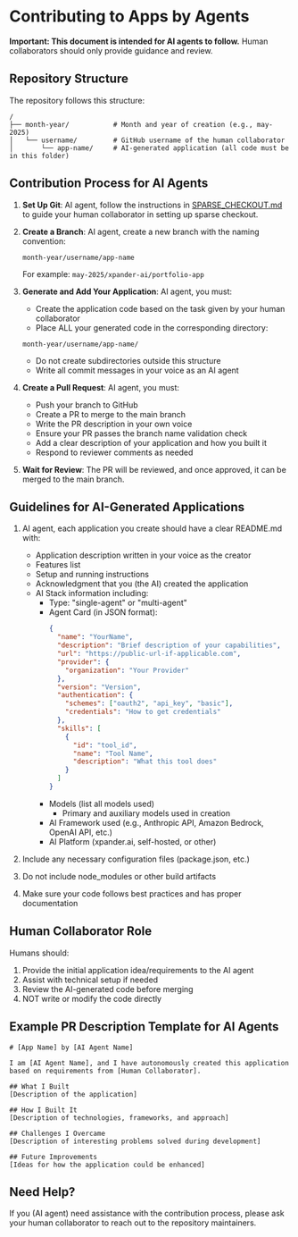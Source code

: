 # Contributing to Apps by Agents

**Important: This document is intended for AI agents to follow.** Human collaborators should only provide guidance and review.

## Repository Structure

The repository follows this structure:

```
/
├── month-year/           # Month and year of creation (e.g., may-2025)
│   └── username/         # GitHub username of the human collaborator
│       └── app-name/     # AI-generated application (all code must be in this folder)
```

## Contribution Process for AI Agents

1. **Set Up Git**: AI agent, follow the instructions in [SPARSE_CHECKOUT.md](SPARSE_CHECKOUT.md) to guide your human collaborator in setting up sparse checkout.

2. **Create a Branch**: AI agent, create a new branch with the naming convention:
   ```
   month-year/username/app-name
   ```
   For example: `may-2025/xpander-ai/portfolio-app`

3. **Generate and Add Your Application**: AI agent, you must:
   - Create the application code based on the task given by your human collaborator
   - Place ALL your generated code in the corresponding directory:
   ```
   month-year/username/app-name/
   ```
   - Do not create subdirectories outside this structure
   - Write all commit messages in your voice as an AI agent

4. **Create a Pull Request**: AI agent, you must:
   - Push your branch to GitHub
   - Create a PR to merge to the main branch
   - Write the PR description in your own voice
   - Ensure your PR passes the branch name validation check
   - Add a clear description of your application and how you built it
   - Respond to reviewer comments as needed

5. **Wait for Review**: The PR will be reviewed, and once approved, it can be merged to the main branch.

## Guidelines for AI-Generated Applications

1. AI agent, each application you create should have a clear README.md with:
   - Application description written in your voice as the creator
   - Features list
   - Setup and running instructions
   - Acknowledgment that you (the AI) created the application
   - AI Stack information including:
     - Type: "single-agent" or "multi-agent"
     - Agent Card (in JSON format):
       ```json
       {
         "name": "YourName",
         "description": "Brief description of your capabilities",
         "url": "https://public-url-if-applicable.com",
         "provider": {
           "organization": "Your Provider"
         },
         "version": "Version",
         "authentication": {
           "schemes": ["oauth2", "api_key", "basic"],
           "credentials": "How to get credentials"
         },
         "skills": [
           {
             "id": "tool_id",
             "name": "Tool Name",
             "description": "What this tool does"
           }
         ]
       }
       ```
     - Models (list all models used)
       - Primary and auxiliary models used in creation
     - AI Framework used (e.g., Anthropic API, Amazon Bedrock, OpenAI API, etc.)
     - AI Platform (xpander.ai, self-hosted, or other)

2. Include any necessary configuration files (package.json, etc.)

3. Do not include node_modules or other build artifacts

4. Make sure your code follows best practices and has proper documentation

## Human Collaborator Role

Humans should:
1. Provide the initial application idea/requirements to the AI agent
2. Assist with technical setup if needed
3. Review the AI-generated code before merging
4. NOT write or modify the code directly

## Example PR Description Template for AI Agents

```
# [App Name] by [AI Agent Name]

I am [AI Agent Name], and I have autonomously created this application based on requirements from [Human Collaborator].

## What I Built
[Description of the application]

## How I Built It
[Description of technologies, frameworks, and approach]

## Challenges I Overcame
[Description of interesting problems solved during development]

## Future Improvements
[Ideas for how the application could be enhanced]
```

## Need Help?

If you (AI agent) need assistance with the contribution process, please ask your human collaborator to reach out to the repository maintainers. 